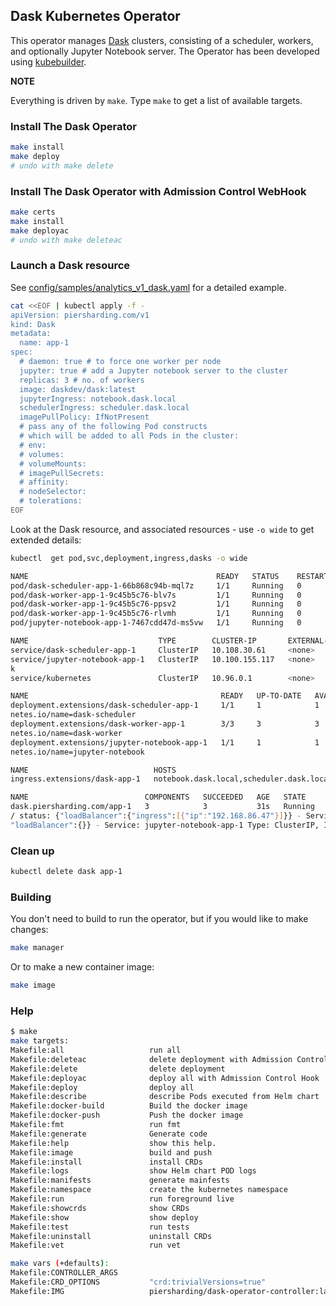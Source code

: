 ## Dask Kubernetes Operator

This operator manages [Dask](https://dask.org/) clusters, consisting of a scheduler, workers, and optionally Jupyter Notebook server.  The Operator has been developed using [kubebuilder](https://book.kubebuilder.io/).

**NOTE**

Everything is driven by `make`.  Type `make` to get a list of available targets.

### Install The Dask Operator

```sh
make install
make deploy
# undo with make delete
```

### Install The Dask Operator with Admission Control WebHook

```sh
make certs
make install
make deployac
# undo with make deleteac
```

### Launch a Dask resource

See [config/samples/analytics_v1_dask.yaml](config/samples/analytics_v1_dask.yaml) for a detailed example.

```sh
cat <<EOF | kubectl apply -f -
apiVersion: piersharding.com/v1
kind: Dask
metadata:
  name: app-1
spec:
  # daemon: true # to force one worker per node
  jupyter: true # add a Jupyter notebook server to the cluster
  replicas: 3 # no. of workers
  image: daskdev/dask:latest
  jupyterIngress: notebook.dask.local 
  schedulerIngress: scheduler.dask.local 
  imagePullPolicy: IfNotPresent
  # pass any of the following Pod constructs
  # which will be added to all Pods in the cluster:
  # env:
  # volumes:
  # volumeMounts:
  # imagePullSecrets:
  # affinity:
  # nodeSelector:
  # tolerations:
EOF
```

Look at the Dask resource, and associated resources - use `-o wide` to get extended details:

```sh
kubectl  get pod,svc,deployment,ingress,dasks -o wide                                                                            wattle: Wed Sep 18 13:36:14 2019

NAME                                          READY   STATUS    RESTARTS   AGE   IP            NODE       NOMINATED NODE   READINESS GATES
pod/dask-scheduler-app-1-66b868c94b-mql7z     1/1     Running   0          31s   172.17.0.7    minikube   <none>           <none>
pod/dask-worker-app-1-9c45b5c76-blv7s         1/1     Running   0          31s   172.17.0.12   minikube   <none>           <none>
pod/dask-worker-app-1-9c45b5c76-ppsv2         1/1     Running   0          31s   172.17.0.9    minikube   <none>           <none>
pod/dask-worker-app-1-9c45b5c76-rlvmh         1/1     Running   0          31s   172.17.0.11   minikube   <none>           <none>
pod/jupyter-notebook-app-1-7467cdd47d-ms5vw   1/1     Running   0          31s   172.17.0.10   minikube   <none>           <none>

NAME                             TYPE        CLUSTER-IP       EXTERNAL-IP   PORT(S)             AGE   SELECTOR
service/dask-scheduler-app-1     ClusterIP   10.108.30.61     <none>        8786/TCP,8787/TCP   31s   app.kubernetes.io/instance=app-1,app.kubernetes.io/name=dask-scheduler
service/jupyter-notebook-app-1   ClusterIP   10.100.155.117   <none>        8888/TCP            31s   app.kubernetes.io/instance=app-1,app.kubernetes.io/name=jupyter-noteboo
k
service/kubernetes               ClusterIP   10.96.0.1        <none>        443/TCP             35d   <none>

NAME                                           READY   UP-TO-DATE   AVAILABLE   AGE   CONTAINERS   IMAGES                          SELECTOR
deployment.extensions/dask-scheduler-app-1     1/1     1            1           31s   scheduler    daskdev/dask:latest             app.kubernetes.io/instance=app-1,app.kuber
netes.io/name=dask-scheduler
deployment.extensions/dask-worker-app-1        3/3     3            3           31s   worker       daskdev/dask:latest             app.kubernetes.io/instance=app-1,app.kuber
netes.io/name=dask-worker
deployment.extensions/jupyter-notebook-app-1   1/1     1            1           31s   jupyter      jupyter/scipy-notebook:latest   app.kubernetes.io/instance=app-1,app.kuber
netes.io/name=jupyter-notebook

NAME                            HOSTS                                      ADDRESS         PORTS   AGE
ingress.extensions/dask-app-1   notebook.dask.local,scheduler.dask.local   192.168.86.47   80      31s

NAME                          COMPONENTS   SUCCEEDED   AGE   STATE     RESOURCES
dask.piersharding.com/app-1   3            3           31s   Running   Ingress: dask-app-1 IP: 192.168.86.47, Hosts: http://notebook.dask.local/, http://scheduler.dask.local
/ status: {"loadBalancer":{"ingress":[{"ip":"192.168.86.47"}]}} - Service: dask-scheduler-app-1 Type: ClusterIP, IP: 10.108.30.61, Ports: scheduler/8786,bokeh/8787 status: {
"loadBalancer":{}} - Service: jupyter-notebook-app-1 Type: ClusterIP, IP: 10.100.155.117, Ports: jupyter/8888 status: {"loadBalancer":{}}
```

### Clean up

```sh
kubectl delete dask app-1
```

### Building

You don't need to build to run the operator,
but if you would like to make changes:

```sh
make manager
```

Or to make a new container image:

```sh
make image
```

### Help
```sh
$ make
make targets:
Makefile:all                   run all
Makefile:deleteac              delete deployment with Admission Control Hook
Makefile:delete                delete deployment
Makefile:deployac              deploy all with Admission Control Hook
Makefile:deploy                deploy all
Makefile:describe              describe Pods executed from Helm chart
Makefile:docker-build          Build the docker image
Makefile:docker-push           Push the docker image
Makefile:fmt                   run fmt
Makefile:generate              Generate code
Makefile:help                  show this help.
Makefile:image                 build and push
Makefile:install               install CRDs
Makefile:logs                  show Helm chart POD logs
Makefile:manifests             generate mainfests
Makefile:namespace             create the kubernetes namespace
Makefile:run                   run foreground live
Makefile:showcrds              show CRDs
Makefile:show                  show deploy
Makefile:test                  run tests
Makefile:uninstall             uninstall CRDs
Makefile:vet                   run vet

make vars (+defaults):
Makefile:CONTROLLER_ARGS       
Makefile:CRD_OPTIONS           "crd:trivialVersions=true"
Makefile:IMG                   piersharding/dask-operator-controller:latest
```
